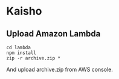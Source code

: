 # Kaisho

## Upload Amazon Lambda

```
cd lambda
npm install
zip -r archive.zip *
```

And upload archive.zip from AWS console.

